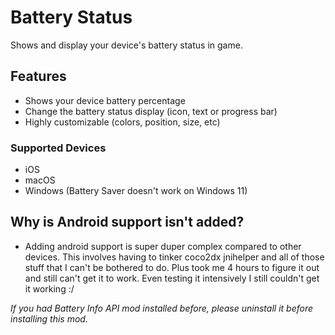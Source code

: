 # Battery Status

Shows and display your device's battery status in game.

## Features

- <cy>Shows your device battery percentage</c>
- <cy>Change the battery status display (icon, text or progress bar)</c>
- <cy>Highly customizable (colors, position, size, etc)</c>

### Supported Devices

- iOS
- macOS
- Windows (Battery Saver doesn't work on Windows 11)

## Why is Android support isn't added?

- <cr>Adding android support is super duper complex compared to other devices. This involves having to tinker coco2dx jnihelper and all of those stuff that I can't be bothered to do. Plus took me 4 hours to figure it out and still can't get it to work. Even testing it intensively I still couldn't get it working :/</c>

*If you had Battery Info API mod installed before, please uninstall it before installing this mod.*